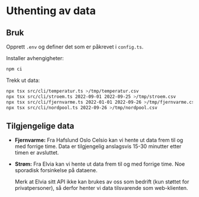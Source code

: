 # Uthenting av data

## Bruk

Opprett `.env` og definer det som er påkrevet i `config.ts`.

Installer avhengigheter:

```bash
npm ci
```

Trekk ut data:

```bash
npx tsx src/cli/temperatur.ts >/tmp/temperatur.csv
npx tsx src/cli/stroem.ts 2022-09-01 2022-09-25 >/tmp/stroem.csv
npx tsx src/cli/fjernvarme.ts 2022-01-01 2022-09-26 >/tmp/fjernvarme.csv
npx tsx src/cli/nordpool.ts 2022-09-26 >/tmp/nordpool.csv
```

## Tilgjengelige data

- **Fjernvarme:** Fra Hafslund Oslo Celsio kan vi hente ut data frem til og med
  forrige time. Data er tilgjengelig anslagsvis 15-30 minutter etter timen
  er avsluttet.

- **Strøm:** Fra Elvia kan vi hente ut data frem til og med forrige time. Noe sporadisk
  forsinkelse på dataene.

  Merk at Elvia sitt API ikke kan brukes av oss som bedrift (kun støttet
  for privatpersoner), så derfor henter vi data tilsvarende som web-klienten.
